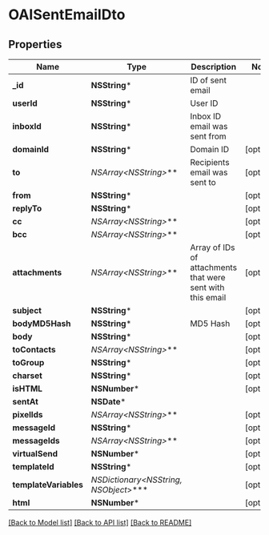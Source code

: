# OAISentEmailDto

## Properties
Name | Type | Description | Notes
------------ | ------------- | ------------- | -------------
**_id** | **NSString*** | ID of sent email | 
**userId** | **NSString*** | User ID | 
**inboxId** | **NSString*** | Inbox ID email was sent from | 
**domainId** | **NSString*** | Domain ID | [optional] 
**to** | **NSArray&lt;NSString*&gt;*** | Recipients email was sent to | [optional] 
**from** | **NSString*** |  | [optional] 
**replyTo** | **NSString*** |  | [optional] 
**cc** | **NSArray&lt;NSString*&gt;*** |  | [optional] 
**bcc** | **NSArray&lt;NSString*&gt;*** |  | [optional] 
**attachments** | **NSArray&lt;NSString*&gt;*** | Array of IDs of attachments that were sent with this email | [optional] 
**subject** | **NSString*** |  | [optional] 
**bodyMD5Hash** | **NSString*** | MD5 Hash | [optional] 
**body** | **NSString*** |  | [optional] 
**toContacts** | **NSArray&lt;NSString*&gt;*** |  | [optional] 
**toGroup** | **NSString*** |  | [optional] 
**charset** | **NSString*** |  | [optional] 
**isHTML** | **NSNumber*** |  | [optional] 
**sentAt** | **NSDate*** |  | 
**pixelIds** | **NSArray&lt;NSString*&gt;*** |  | [optional] 
**messageId** | **NSString*** |  | [optional] 
**messageIds** | **NSArray&lt;NSString*&gt;*** |  | [optional] 
**virtualSend** | **NSNumber*** |  | [optional] 
**templateId** | **NSString*** |  | [optional] 
**templateVariables** | **NSDictionary&lt;NSString*, NSObject*&gt;*** |  | [optional] 
**html** | **NSNumber*** |  | [optional] 

[[Back to Model list]](../README#documentation-for-models) [[Back to API list]](../README#documentation-for-api-endpoints) [[Back to README]](../README)


